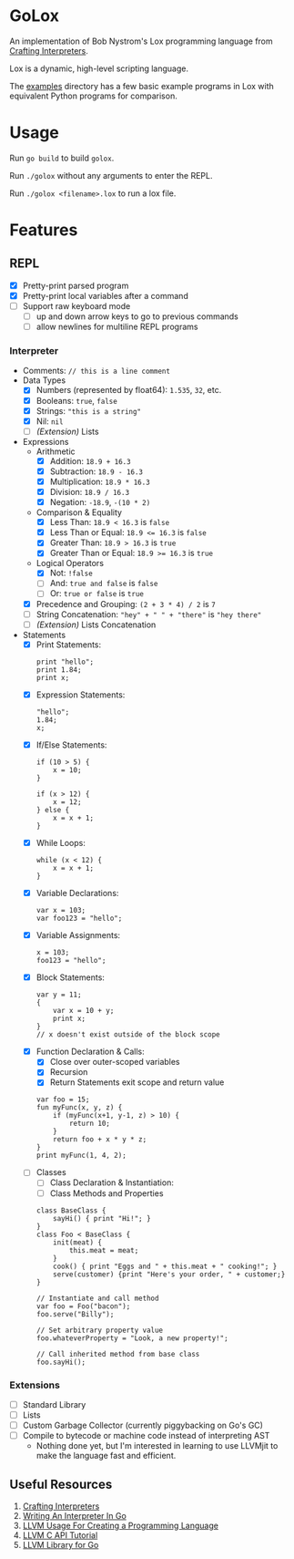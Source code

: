 # GoLox

An implementation of Bob Nystrom's Lox programming language from [Crafting Interpreters](https://craftinginterpreters.com/).

Lox is a dynamic, high-level scripting language.

The [examples](/examples) directory has a few basic example programs in Lox with equivalent Python programs for comparison.

# Usage

Run `go build` to build `golox`.

Run `./golox` without any arguments to enter the REPL.

Run `./golox <filename>.lox` to run a lox file.

# Features

## REPL
 - [x] Pretty-print parsed program
 - [x] Pretty-print local variables after a command
 - [ ] Support raw keyboard mode 
    - [ ] up and down arrow keys to go to previous commands 
    - [ ] allow newlines for multiline REPL programs

### Interpreter

- Comments: `// this is a line comment`
- Data Types
    - [x] Numbers (represented by float64): `1.535`, `32`, etc.
    - [x] Booleans: `true`, `false`
    - [x] Strings: `"this is a string"`
    - [x] Nil: `nil`
    - [ ] *(Extension)* Lists
- Expressions
    - Arithmetic
        - [x] Addition: `18.9 + 16.3`
        - [x] Subtraction: `18.9 - 16.3`
        - [x] Multiplication: `18.9 * 16.3`
        - [x] Division: `18.9 / 16.3`
        - [x] Negation: `-18.9`, `-(10 * 2)`
    - Comparison & Equality
        - [x] Less Than: `18.9 < 16.3` is `false`
        - [x] Less Than or Equal: `18.9 <= 16.3` is `false`
        - [x] Greater Than: `18.9 > 16.3` is `true`
        - [x] Greater Than or Equal: `18.9 >= 16.3` is `true`
    - Logical Operators
        - [x] Not: `!false`
        - [ ] And: `true and false` is `false`
        - [ ] Or: `true or false` is `true`
    - [x] Precedence and Grouping: `(2 + 3 * 4) / 2` is `7`
    - [ ] String Concatenation: `"hey" + " " + "there"` is `"hey there"`
    - [ ] *(Extension)* Lists Concatenation
- Statements
    - [x] Print Statements: 
        ```
        print "hello";
        print 1.84; 
        print x;
        ```
    - [x] Expression Statements: 
        ```
        "hello";
        1.84;
        x;
        ```
    - [x] If/Else Statements:
        ```
        if (10 > 5) {
            x = 10;
        }

        if (x > 12) {
            x = 12;
        } else {
            x = x + 1;
        }
        ```
    - [x] While Loops: 
        ```
        while (x < 12) {
            x = x + 1;
        }
        ```
    - [x] Variable Declarations: 
        ```
        var x = 103;
        var foo123 = "hello";
        ```
    - [x] Variable Assignments: 
        ```
        x = 103;
        foo123 = "hello";
        ```
    - [x] Block Statements: 
        ```
        var y = 11;
        {
            var x = 10 + y; 
            print x;
        }
        // x doesn't exist outside of the block scope
        ```
    - [x] Function Declaration & Calls: 
        - [x] Close over outer-scoped variables
        - [x] Recursion
        - [x] Return Statements exit scope and return value 
        ```
        var foo = 15;
        fun myFunc(x, y, z) {
            if (myFunc(x+1, y-1, z) > 10) {
                return 10;
            }
            return foo + x * y * z;
        }
        print myFunc(1, 4, 2);
        ```
    - [ ] Classes
        - [ ] Class Declaration & Instantiation: 
        - [ ] Class Methods and Properties
        ```
        class BaseClass {
            sayHi() { print "Hi!"; }
        }
        class Foo < BaseClass { 
            init(meat) {
                this.meat = meat;
            }
            cook() { print "Eggs and " + this.meat + " cooking!"; } 
            serve(customer) {print "Here's your order, " + customer;} 
        }

        // Instantiate and call method
        var foo = Foo("bacon");
        foo.serve("Billy");

        // Set arbitrary property value
        foo.whateverProperty = "Look, a new property!";

        // Call inherited method from base class
        foo.sayHi();
        ```
### Extensions
- [ ]  Standard Library 
- [ ]  Lists
- [ ]  Custom Garbage Collector (currently piggybacking on Go's GC)
- [ ]  Compile to bytecode or machine code instead of interpreting AST
    - Nothing done yet, but I'm interested in learning to use LLVMjit to make the language fast and efficient.

## Useful Resources

1. [Crafting Interpreters](https://craftinginterpreters.com/)
2. [Writing An Interpreter In Go](https://interpreterbook.com/)
3. [LLVM Usage For Creating a Programming Language](https://mukulrathi.com/create-your-own-programming-language/llvm-ir-cpp-api-tutorial/)
4. [LLVM C API Tutorial](https://www.pauladamsmith.com/blog/2015/01/how-to-get-started-with-llvm-c-api.html)
5. [LLVM Library for Go](https://llir.github.io/document/user-guide/basic/)
